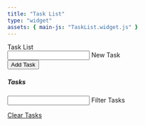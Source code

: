 ```yaml
---
title: "Task List"
type: "widget"
assets: { main-js: "TaskList.widget.js" }
---
```


<link rel="stylesheet" href="https://cdnjs.cloudflare.com/ajax/libs/materialize/0.100.2/css/materialize.min.css">
<link href="https://maxcdn.bootstrapcdn.com/font-awesome/4.7.0/css/font-awesome.min.css" rel="stylesheet" integrity="sha384-wvfXpqpZZVQGK6TAh5PVlGOfQNHSoD2xbE+QkPxCAFlNEevoEH3Sl0sibVcOQVnN" crossorigin="anonymous">
<script src="https://code.jquery.com/jquery-3.2.1.js" integrity="sha256-DZAnKJ/6XZ9si04Hgrsxu/8s717jcIzLy3oi35EouyE=" crossorigin="anonymous"></script>
<script src="https://cdnjs.cloudflare.com/ajax/libs/materialize/0.100.2/js/materialize.min.js"></script>

<div class="widget-task-list__base container" data-js-widget="TaskList">
  <div class="row">
    <div class="col s12">
      <div id="main" class="card">
        <div class="card-content">
          <span class="card-title">Task List</span>
          <div class="row">
            <form id="task-form">
              <div class="input-field col s12">
                <input type="text" name="task" id="task">
                <label for="task">New Task</label>
              </div>
              <input type="submit" value="Add Task" class="btn">
            </form>
          </div>
        </div>
        <div class="card-action">
          <h5 id="task-title">Tasks</h5>
          <div class="input-field col s12">
            <input type="text" name="filter" id="filter">
            <label for="filter">Filter Tasks</label>
          </div>
          <ul class="collection"></ul>
          <a href="#" class="clear-tasks btn black">Clear Tasks</a>
        </div>
      </div>
    </div>
  </div>
</div>
